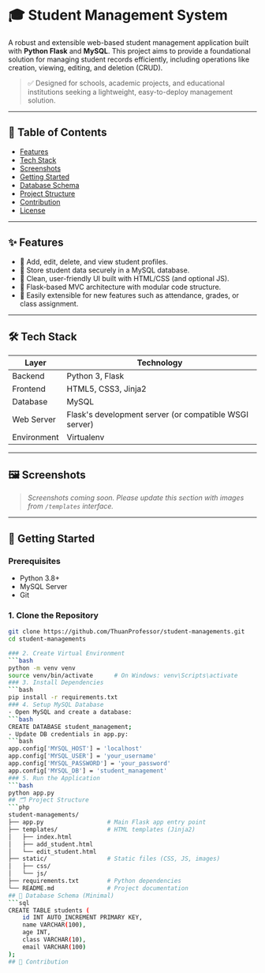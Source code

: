 # 🎓 Student Management System

A robust and extensible web-based student management application built with **Python Flask** and **MySQL**. This project aims to provide a foundational solution for managing student records efficiently, including operations like creation, viewing, editing, and deletion (CRUD).

> ✅ Designed for schools, academic projects, and educational institutions seeking a lightweight, easy-to-deploy management solution.

---

## 🧩 Table of Contents

- [Features](#-features)
- [Tech Stack](#-tech-stack)
- [Screenshots](#-screenshots)
- [Getting Started](#-getting-started)
- [Database Schema](#-database-schema)
- [Project Structure](#-project-structure)
- [Contribution](#-contribution)
- [License](#-license)

---

## ✨ Features

- 🔹 Add, edit, delete, and view student profiles.
- 🔹 Store student data securely in a MySQL database.
- 🔹 Clean, user-friendly UI built with HTML/CSS (and optional JS).
- 🔹 Flask-based MVC architecture with modular code structure.
- 🔹 Easily extensible for new features such as attendance, grades, or class assignment.

---

## 🛠️ Tech Stack

| Layer       | Technology       |
|-------------|------------------|
| Backend     | Python 3, Flask  |
| Frontend    | HTML5, CSS3, Jinja2 |
| Database    | MySQL            |
| Web Server  | Flask's development server (or compatible WSGI server) |
| Environment | Virtualenv       |

---

## 🖼️ Screenshots

> _Screenshots coming soon. Please update this section with images from `/templates` interface._

---

## 🚀 Getting Started

### Prerequisites

- Python 3.8+
- MySQL Server
- Git

### 1. Clone the Repository

```bash
git clone https://github.com/ThuanProfessor/student-managements.git
cd student-managements

### 2. Create Virtual Environment
```bash
python -m venv venv
source venv/bin/activate      # On Windows: venv\Scripts\activate
### 3. Install Dependencies
```bash
pip install -r requirements.txt
### 4. Setup MySQL Database
- Open MySQL and create a database:
```bash
CREATE DATABASE student_management;
- Update DB credentials in app.py:
```bash
app.config['MYSQL_HOST'] = 'localhost'
app.config['MYSQL_USER'] = 'your_username'
app.config['MYSQL_PASSWORD'] = 'your_password'
app.config['MYSQL_DB'] = 'student_management'
### 5. Run the Application
```bash
python app.py
## 🗂️ Project Structure
```php
student-managements/
├── app.py                  # Main Flask app entry point
├── templates/              # HTML templates (Jinja2)
│   ├── index.html
│   ├── add_student.html
│   └── edit_student.html
├── static/                 # Static files (CSS, JS, images)
│   ├── css/
│   └── js/
├── requirements.txt        # Python dependencies
└── README.md               # Project documentation
## 🧮 Database Schema (Minimal)
```sql
CREATE TABLE students (
    id INT AUTO_INCREMENT PRIMARY KEY,
    name VARCHAR(100),
    age INT,
    class VARCHAR(10),
    email VARCHAR(100)
);
## 🤝 Contribution

